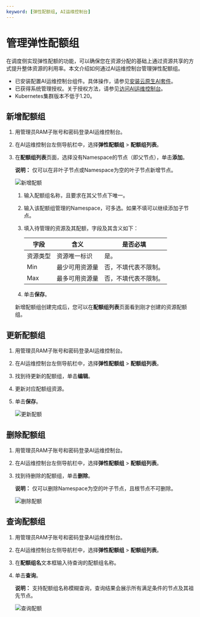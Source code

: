 ```yaml
---
keyword: [弹性配额组, AI运维控制台]
---
```


# 管理弹性配额组

在调度侧实现弹性配额的功能，可以确保您在资源分配的基础上通过资源共享的方式提升整体资源的利用率。本文介绍如何通过AI运维控制台管理弹性配额组。

-   已安装配置AI运维控制台组件。具体操作，请参见[安装云原生AI套件](/cn.zh-CN/云原生AI用户指南/环境准备/安装云原生AI套件.md)。
-   已获得系统管理授权。关于授权方法，请参见[访问AI运维控制台](/cn.zh-CN/云原生AI用户指南/AI运维控制台/访问AI运维控制台.md)。
-   Kubernetes集群版本不低于1.20。

## 新增配额组

1.  用管理员RAM子账号和密码登录AI运维控制台。

2.  在AI运维控制台左侧导航栏中，选择**弹性配额组** \> **配额组列表**。

3.  在**配额组列表**页面，选择没有Namespace的节点（即父节点），单击**添加**。

    **说明：** 仅可以在非叶子节点或Namespace为空的叶子节点新增节点。

    ![新增配额](https://static-aliyun-doc.oss-accelerate.aliyuncs.com/assets/img/zh-CN/7591491261/p277258.png)

    1.  输入配额组名称，且要求在其父节点下唯一。

    2.  输入该配额组管理的Namespace，可多选。如果不填可以继续添加子节点。

    3.  填入待管理的资源及其配额，字段及其含义如下：

        |字段|含义|是否必填|
        |--|--|----|
        |资源类型|资源唯一标识|是。|
        |Min|最少可用资源量|否，不填代表不限制。|
        |Max|最多可用资源量|否，不填代表不限制。|

    4.  单击**保存**。

    新增配额组创建完成后，您可以在**配额组列表**页面看到刚才创建的资源配额组。


## 更新配额组

1.  用管理员RAM子账号和密码登录AI运维控制台。

2.  在AI运维控制台左侧导航栏中，选择**弹性配额组** \> **配额组列表**。

3.  找到待更新的配额组，单击**编辑**。

4.  更新对应配额组资源。

5.  单击**保存**。

    ![更新配额](https://static-aliyun-doc.oss-accelerate.aliyuncs.com/assets/img/zh-CN/7591491261/p277262.png)


## 删除配额组

1.  用管理员RAM子账号和密码登录AI运维控制台。

2.  在AI运维控制台左侧导航栏中，选择**弹性配额组** \> **配额组列表**。

3.  找到待删除的配额组，单击**删除**。

    **说明：** 仅可以删除Namespace为空的叶子节点，且根节点不可删除。

    ![删除配额](https://static-aliyun-doc.oss-accelerate.aliyuncs.com/assets/img/zh-CN/7591491261/p277265.png)


## 查询配额组

1.  用管理员RAM子账号和密码登录AI运维控制台。

2.  在AI运维控制台左侧导航栏中，选择**弹性配额组** \> **配额组列表**。

3.  在**配额组名**文本框输入待查询的配额组名称。

4.  单击**查询**。

    **说明：** 支持配额组名称模糊查询，查询结果会展示所有满足条件的节点及其祖先节点。

    ![查询配额](https://static-aliyun-doc.oss-accelerate.aliyuncs.com/assets/img/zh-CN/8591491261/p277267.png)


